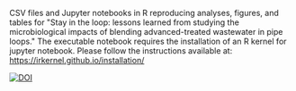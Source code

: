 CSV files and Jupyter notebooks in R reproducing analyses, figures, and tables for "Stay in the loop: lessons learned from studying the microbiological impacts of blending advanced-treated wastewater in pipe loops." The executable notebook requires the installation of an R kernel for jupyter notebook. Please follow the instructions available at: https://irkernel.github.io/installation/


[![DOI](https://zenodo.org/badge/556052653.svg)](https://zenodo.org/badge/latestdoi/556052653)
